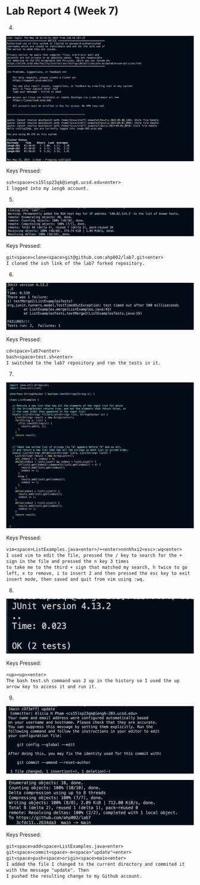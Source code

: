 # Lab Report 4 (Week 7)

4.

![image](fourth.png)

Keys Pressed:

```
ssh<space>cs15lsp23qk@ieng6.ucsd.edu<enter>
I logged into my ieng6 account.

```


5. 

![image](fifth.png)

Keys Pressed:
```
git<space>clone<space>git@github.com:ahp002/lab7.git<enter>
I cloned the ssh link of the lab7 forked repository.
```

6.

![image](sixth.png)

Keys Pressed:
```
cd<space>lab7<enter>
bash<space>test.sh<enter>
I switched to the lab7 repository and ran the tests in it.
```

7.

![image](seventh.png)

Keys Pressed:
```
vim<space>ListExamples.java<enter>/+<enter>nnnhhxi2<esc>:wq<enter>
I used vim to edit the file, pressed the / key to search for the + sign in the file and pressed the n key 3 times 
to take me to the third + sign that matched my search, h twice to go left, x to remove, i to insert 2 and then pressed the esc key to exit
insert mode, then saved and quit from vim using :wq.
```

8.

![image](eighth.png)

Keys Pressed:
```
<up><up><enter>
The bash test.sh command was 2 up in the history so I used the up arrow key to access it and run it.
```

9.

![image](ninth.png)




![image](ninthh.png)

Keys Pressed:
```
git<space>add<space>ListExamples.java<enter>
git<space>commit<space>-m<space>"update"<enter>
git<space>push<space>origin<space>main<enter>
I added the file I changed to the current directory and commited it with the message "update". Then 
I pushed the resulting change to my Github account.
```
